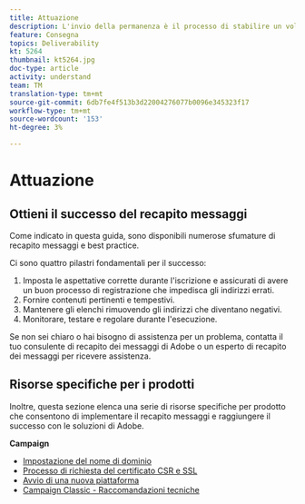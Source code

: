 ```yaml
---
title: Attuazione
description: L'invio della permanenza è il processo di stabilire un volume e una strategia di invio coerenti al fine di mantenere la reputazione dell'ISP.
feature: Consegna
topics: Deliverability
kt: 5264
thumbnail: kt5264.jpg
doc-type: article
activity: understand
team: TM
translation-type: tm+mt
source-git-commit: 6db7fe4f513b3d22004276077b0096e345323f17
workflow-type: tm+mt
source-wordcount: '153'
ht-degree: 3%

---
```



# Attuazione

## Ottieni il successo del recapito messaggi

Come indicato in questa guida, sono disponibili numerose sfumature di recapito messaggi e best practice.

Ci sono quattro pilastri fondamentali per il successo:

1. Imposta le aspettative corrette durante l&#39;iscrizione e assicurati di avere un buon processo di registrazione che impedisca gli indirizzi errati.
2. Fornire contenuti pertinenti e tempestivi.
3. Mantenere gli elenchi rimuovendo gli indirizzi che diventano negativi.
4. Monitorare, testare e regolare durante l&#39;esecuzione.

Se non sei chiaro o hai bisogno di assistenza per un problema, contatta il tuo consulente di recapito dei messaggi di Adobe o un esperto di recapito dei messaggi per ricevere assistenza.

## Risorse specifiche per i prodotti

Inoltre, questa sezione elenca una serie di risorse specifiche per prodotto che consentono di implementare il recapito messaggi e raggiungere il successo con le soluzioni di Adobe.

**Campaign**

* [Impostazione del nome di dominio](/help/putting-it-in-practice/ac-domain-name-setup.md)
* [Processo di richiesta del certificato CSR e SSL](/help/putting-it-in-practice/ac-ssl-certificate-request.md)
* [Avvio di una nuova piattaforma](/help/putting-it-in-practice/ac-starting-new-platform.md)
* [Campaign Classic - Raccomandazioni tecniche](/help/putting-it-in-practice/acc-technical-recommendations.md)
